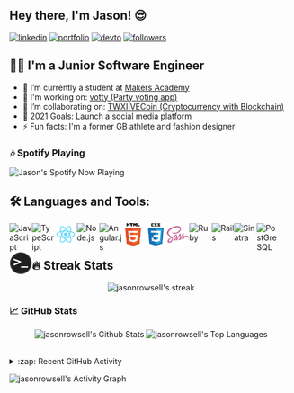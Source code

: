 ## Hey there, I'm Jason! 😎

 <a href="https://www.linkedin.com/in/jason-rowsell">
    <img alt="linkedin" title="My LinkedIn Page" src="https://img.shields.io/badge/LinkedIn-0077B5?style=for-the-badge&logo=linkedin&logoColor=white"></a>
     <a href="#">
    <img alt="portfolio" title="My Portfolio" src="https://img.shields.io/badge/Website-3b5998?style=for-the-badge&logo=google-chrome&logoColor=white"></a>
  <a href="#">
    <img alt="devto" title="My Dev Page" src="https://img.shields.io/badge/dev.to-0A0A0A?style=for-the-badge&logo=dev.to&logoColor=white"></a>
   <a href="https://github.com/jasonrowsell">
    <img alt="followers" title="Follow me on Github" src="https://img.shields.io/github/followers/jasonrowsell?color=236ad3&labelColor=1155ba&style=for-the-badge&logo=github&label=Follow"/></a>
    


## 👨‍💻 I'm a Junior Software Engineer

- 🌱 I’m currently a student at [Makers Academy](https://makers.tech/about-us/)
- 🚀 I'm working on: [votty (Party voting app)](https://github.com/jasonrowsell/votty)
- 🎯 I’m collaborating on: [TWXIIVECoin (Cryptocurrency with Blockchain)](https://github.com/MJCXII/TWXIIVECoin)
- 🥅 2021 Goals: Launch a social media platform
- ⚡ Fun facts: I'm a former GB athlete and fashion designer

### 🎶 Spotify Playing 

<img src="https://jasonrowsell-now-playing.vercel.app/api/spotify" alt="Jason's Spotify Now Playing" width="400" />

## 🛠 Languages and Tools:


<img align="left" alt="JavaScript" width="40px" src="https://cdn.svgporn.com/logos/javascript.svg" />
<img align="left" alt="TypeScript" width="40px" src="https://cdn.svgporn.com/logos/typescript-icon.svg" />
<img align="left" alt="React" width="40px" src="https://raw.githubusercontent.com/github/explore/80688e429a7d4ef2fca1e82350fe8e3517d3494d/topics/react/react.png" />
<img align="left" alt="Node.js" width="40px" src="https://cdn.svgporn.com/logos/nodejs-icon.svg" />
<img align="left" alt="Angular.js" width="40px" src="https://cdn.svgporn.com/logos/angular-icon.svg" />
<img align="left" alt="HTML5" width="40px" src="https://raw.githubusercontent.com/github/explore/80688e429a7d4ef2fca1e82350fe8e3517d3494d/topics/html/html.png" />
<img align="left" alt="CSS3" width="40px" src="https://raw.githubusercontent.com/github/explore/80688e429a7d4ef2fca1e82350fe8e3517d3494d/topics/css/css.png" />
<img align="left" alt="Sass" width="40px" src="https://raw.githubusercontent.com/github/explore/80688e429a7d4ef2fca1e82350fe8e3517d3494d/topics/sass/sass.png" />
<img align="left" alt="Ruby" width="40px" src="https://cdn.svgporn.com/logos/ruby.svg" />
<img align="left" alt="Rails" width="40px" src="https://pbs.twimg.com/media/CZGHPChUAAA3jqE.png" />
<img align="left" alt="Sinatra" width="40px" src="https://cdn.svgporn.com/logos/sinatra.svg" />
<img align="left" alt="PostGreSQL" width="40px" src="https://cdn.svgporn.com/logos/postgresql.svg" />
<img align="left" alt="Terminal" width="40px" src="https://raw.githubusercontent.com/github/explore/80688e429a7d4ef2fca1e82350fe8e3517d3494d/topics/terminal/terminal.png" />

<br/>

<br/>

## 🔥 Streak Stats

<p align="center">
    <img title="My streak stats" alt="jasonrowsell's streak" src="https://github-readme-streak-stats.herokuapp.com/?user=jasonrowsell&theme=black-ice&hide_border=true&stroke=0000&background=060A0CD0"/>
  <p align="center"></p>
</p>

### 📈 GitHub Stats

<p align="center">
    <img alt="jasonrowsell's Github Stats" src="https://github-readme-stats.vercel.app/api?username=jasonrowsell&show_icons=true&count_private=true&theme=react&hide_border=true&bg_color=0D1117" /></a>
  <img alt="jasonrowsell's Top Languages" src="https://github-readme-stats.vercel.app/api/top-langs/?username=jasonrowsell&langs_count=8&count_private=true&layout=compact&theme=react&hide_border=true&bg_color=0D1117" /></a>
</p>

<br />

<details>
  <summary>:zap: Recent GitHub Activity</summary>

<!--START_SECTION:activity-->
1. 💪 Opened PR [#4](https://github.com/ahmad047/acebook-team-smiley-face/pull/4) in [ahmad047/acebook-team-smiley-face](https://github.com/ahmad047/acebook-team-smiley-face)
2. 🎉 Merged PR [#1](https://github.com/jasonrowsell/notes-app/pull/1) in [jasonrowsell/notes-app](https://github.com/jasonrowsell/notes-app)
3. 💪 Opened PR [#1](https://github.com/jasonrowsell/notes-app/pull/1) in [jasonrowsell/notes-app](https://github.com/jasonrowsell/notes-app)
4. 💪 Opened PR [#1](https://github.com/jasonrowsell/thermostat/pull/1) in [jasonrowsell/thermostat](https://github.com/jasonrowsell/thermostat)
5. 🎉 Merged PR [#8](https://github.com/C-A-Tech/Makers-BnB/pull/8) in [C-A-Tech/Makers-BnB](https://github.com/C-A-Tech/Makers-BnB)
<!--END_SECTION:activity-->

</details>


<img alt="jasonrowsell's Activity Graph" src="https://activity-graph.herokuapp.com/graph?username=jasonrowsell&bg_color=0D1117&color=5BCDEC&line=5BCDEC&point=FFFFFF&hide_border=true" /></a>
